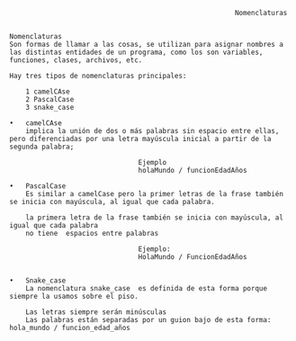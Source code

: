                                                             Nomenclaturas


    Nomenclaturas
    Son formas de llamar a las cosas, se utilizan para asignar nombres a las distintas entidades de un programa, como los son variables, funciones, clases, archivos, etc. 

    Hay tres tipos de nomenclaturas principales:
        
        1 camelCAse 
        2 PascalCase 
        3 snake_case

    •	camelCAse
        implica la unión de dos o más palabras sin espacio entre ellas, pero diferenciadas por una letra mayúscula inicial a partir de la segunda palabra;
                                    
                                    Ejemplo	
                                    holaMundo / funcionEdadAños

    •	PascalCase
        Es similar a camelCase pero la primer letras de la frase también se inicia con mayúscula, al igual que cada palabra.

        la primera letra de la frase también se inicia con mayúscula, al igual que cada palabra
        no tiene  espacios entre palabras

	                                Ejemplo:
                                    HolaMundo / FuncionEdadAños


    •	Snake_case
        La nomenclatura snake_case  es definida de esta forma porque siempre la usamos sobre el piso.

        Las letras siempre serán minúsculas 
        Las palabras están separadas por un guion bajo de esta forma: hola_mundo / funcion_edad_años
